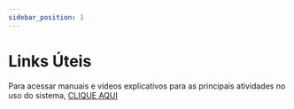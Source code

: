```yaml
---
sidebar_position: 1
---
```


# Links Úteis

Para acessar manuais e vídeos explicativos para as principais atividades no uso do sistema, [CLIQUE AQUI](https://processoeletronico.es.gov.br/edocs-manuais-e-videos)